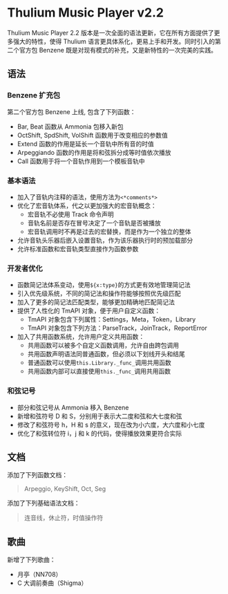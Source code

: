 # Thulium Music Player v2.2

Thulium Music Player 2.2 版本是一次全面的语法更新，它在所有方面提供了更多强大的特性，使得 Thulium 语言更具体系化，更易上手和开发。同时引入的第二个官方包 Benzene 既是对现有模式的补充，又是新特性的一次完美的实践。

## 语法

### Benzene 扩充包

第二个官方包 Benzene 上线, 包含了下列函数：
- Bar, Beat 函数从 Ammonia 包移入新包
- OctShift, SpdShift, VolShift 函数用于改变相应的参数值
- Extend 函数的作用是延长一个音轨中所有音的时值
- Arpeggiando 函数的作用是将和弦拆分成等时值依次播放
- Call 函数用于将一个音轨作用到一个模板音轨中

### 基本语法

- 加入了音轨内注释的语法，使用方法为`<*comments*>`
- 优化了宏音轨体系，代之以更加强大的宏音轨概念：
  - 宏音轨不必使用 Track 命令声明
  - 音轨名前是否存在冒号决定了一个音轨是否被播放
  - 宏音轨调用时不再是过去的宏替换，而是作为一个独立的整体
- 允许音轨头乐器后嵌入设置音轨，作为该乐器执行时的预加载部分
- 允许标准函数和宏音轨类型直接作为函数参数

### 开发者优化

- 函数简记法体系变动，使用`${x:type}`的方式更有效地管理简记法
- 引入优先级系统，不同的简记法和操作符能够按照优先级匹配
- 加入了更多的简记法匹配类型，能够更加精确地匹配简记法
- 提供了人性化的 TmAPI 对象，便于用户自定义函数：
  - TmAPI 对象包含下列属性：Settings，Meta，Token，Library
  - TmAPI 对象包含下列方法：ParseTrack，JoinTrack，ReportError
- 加入了共用函数系统，允许用户定义共用函数：
  - 共用函数可以被多个自定义函数调用，允许自由跨包调用
  - 共用函数声明语法同普通函数，但必须以下划线开头和结尾
  - 普通函数可以使用`this.Library._func_`调用共用函数
  - 共用函数内部可以直接使用`this._func_`调用共用函数

### 和弦记号

- 部分和弦记号从 Ammonia 移入 Benzene
- 新增和弦符号 D 和 S，分别用于表示大二度和弦和大七度和弦
- 修改了和弦符号 h，H 和 s 的意义，现在改为小六度，大六度和小七度
- 优化了和弦转位符 i，j 和 k 的代码，使得播放效果更符合实际

## 文档

添加了下列函数文档：
> Arpeggio, KeyShift, Oct, Seg

添加了下列基础语法文档：
> 连音线，休止符，时值操作符

## 歌曲

新增了下列歌曲：
- 月亭（NN708）
- C 大调前奏曲（Shigma）

